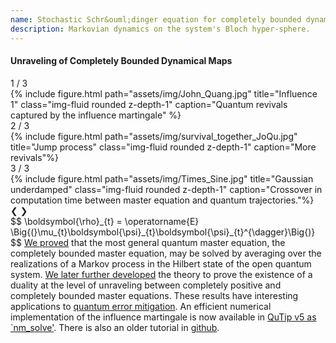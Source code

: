 ```yaml
---
name: Stochastic Schr&ouml;dinger equation for completely bounded dynamical maps
description: Markovian dynamics on the system's Bloch hyper-sphere.
---
```

<h4> 
<!-- Stochastic Schr&ouml;dinger Equation for -->
Unraveling of Completely Bounded Dynamical Maps
</h4>


<div class="row">
    <div class="col-sm-6 mt-3 mt-md-0">
	<div class="slideshow-container">
    	    <div class="mySlides_Influence fade">
    		<div class="numbertext">1 / 3</div>
        	{% include figure.html path="assets/img/John_Quang.jpg" title="Influence 1" class="img-fluid rounded z-depth-1" caption="Quantum revivals captured by the influence martingale" %}
    	    </div>
    	    <div class="mySlides_Influence fade">
    		<div class="numbertext">2 / 3</div>
        	{% include figure.html path="assets/img/survival_together_JoQu.jpg" title="Jump process" class="img-fluid rounded z-depth-1" caption="More revivals"%}
    	    </div>
    	    <div class="mySlides_Influence fade">
    		<div class="numbertext">3 / 3</div>
        	{% include figure.html path="assets/img/Times_Sine.jpg" title="Gaussian underdamped" class="img-fluid rounded z-depth-1" caption="Crossover in computation time between master equation and quantum trajectories."%}
    	    </div>
  	<!-- Next and previous buttons -->
  	    <a class="prev" onclick="plusSlides(-1,1)">&#10094;</a>
  	    <a class="next" onclick="plusSlides(1,1)">&#10095;</a>
	</div>
<!-- The dots/circles -->
<div style="text-align:center">
  <span class="dot" onclick="currentSlide(1)"></span>
  <span class="dot" onclick="currentSlide(2)"></span>
  <span class="dot" onclick="currentSlide(3)"></span>
</div>
    </div>
    <div class="col-sm-6 mt-3 mt-md-0">
           $$ \boldsymbol{\rho}_{t} = \operatorname{E} \Big{(}\mu_{t}\boldsymbol{\psi}_{t}\boldsymbol{\psi}_{t}^{\dagger}\Big{)} $$
<a href="https://www.nature.com/articles/s41467-022-31533-8">We proved</a> that the most general quantum master equation, the completely bounded master equation, may be solved by averaging over the realizations of a Markov process in the Hilbert state of the open quantum system. <a href="https://iopscience.iop.org/article/10.1088/1367-2630/acd4dc">We later further developed</a> the theory to prove the existence of a duality at the level of unraveling between completely positive and completely bounded master equations. These results have interesting applications to <a href="https://arxiv.org/abs/2305.19874">quantum error mitigation</a>. An efficient numerical implementation of the influence martingale is now available in <a href="https://qutip.readthedocs.io/en/qutip-5.2.x/guide/dynamics/dynamics-nmmonte.html">QuTip v5 as `nm_solve'</a>. There is also an older tutorial in <a href="https://github.com/qutip/qutip-tutorials/blob/main/tutorials-v5/time-evolution/013_nonmarkovian_monte_carlo.md">github</a>.  
    </div>
</div>
<div class="caption">
</div>

